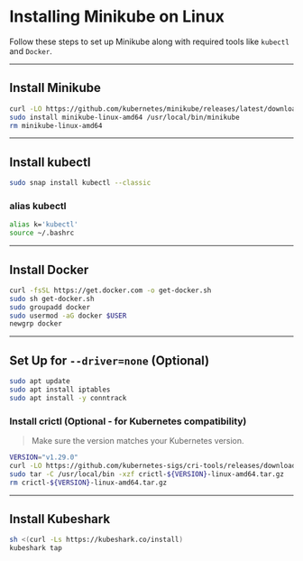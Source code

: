 
# Installing Minikube on Linux
Follow these steps to set up Minikube along with required tools like `kubectl` and `Docker`.

---

## Install Minikube

```bash
curl -LO https://github.com/kubernetes/minikube/releases/latest/download/minikube-linux-amd64
sudo install minikube-linux-amd64 /usr/local/bin/minikube
rm minikube-linux-amd64
```

---

## Install kubectl

```bash
sudo snap install kubectl --classic
```

### alias kubectl
```bash
alias k='kubectl'
source ~/.bashrc
```

---

## Install Docker

```bash
curl -fsSL https://get.docker.com -o get-docker.sh
sudo sh get-docker.sh
sudo groupadd docker
sudo usermod -aG docker $USER
newgrp docker
```

---

## Set Up for `--driver=none` (Optional)

```bash
sudo apt update
sudo apt install iptables
sudo apt install -y conntrack
```

### Install crictl (Optional - for Kubernetes compatibility)

> Make sure the version matches your Kubernetes version.

```bash
VERSION="v1.29.0"
curl -LO https://github.com/kubernetes-sigs/cri-tools/releases/download/${VERSION}/crictl-${VERSION}-linux-amd64.tar.gz
sudo tar -C /usr/local/bin -xzf crictl-${VERSION}-linux-amd64.tar.gz
rm crictl-${VERSION}-linux-amd64.tar.gz
```

---

## Install Kubeshark
```bash
sh <(curl -Ls https://kubeshark.co/install)  
kubeshark tap  
```


